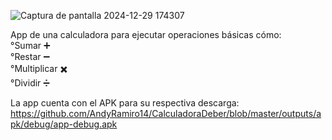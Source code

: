 ![Captura de pantalla 2024-12-29 174307](https://github.com/user-attachments/assets/c8476643-16ae-4501-990f-67bcff07fa77)

App de una calculadora para ejecutar operaciones básicas cómo: \
°Sumar ➕\
°Restar ➖\
°Multiplicar ✖️\
°Dividir ➗

La app cuenta con el APK para su respectiva descarga:\
https://github.com/AndyRamiro14/CalculadoraDeber/blob/master/outputs/apk/debug/app-debug.apk
